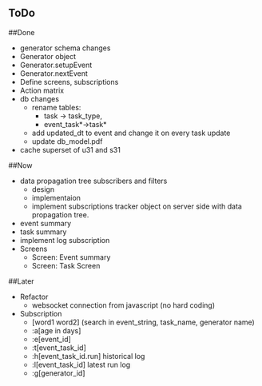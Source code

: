 ToDo
----

##Done

   * generator schema changes 
   * Generator object
   * Generator.setupEvent
   * Generator.nextEvent
   * Define screens, subscriptions
   * Action matrix
   * db changes
     * rename tables: 
       * task -> task_type, 
       * event_task*->task* 
     * add updated_dt to event and change it on every task update
     * update db_model.pdf
  * cache superset of u31 and s31 
   
##Now
  * data propagation tree subscribers and filters 
  	* design
  	* implementaion
    * implement subscriptions tracker object on server side with data propagation tree.
  * event summary
  * task summary
  * implement log subscription
  * Screens
    * Screen: Event summary 
    * Screen: Task Screen
    
  
   
##Later 
   * Refactor 
     * websocket connection from javascript (no hard coding) 
   * Subscription
     * [word1 word2] (search in event_string, task_name, generator name)
     * :a[age in days]
     * :e[event_id]
     * :t[event_task_id]
     * :h[event_task_id.run] historical log
     * :l[event_task_id] latest run log
     * :g[generator_id] 
      

